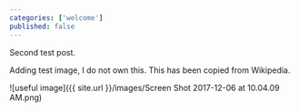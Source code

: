 ```yaml
---
categories: ['welcome']
published: false
---
```


Second test post.

Adding test image, I do not own this. This has been copied from Wikipedia.

![useful image]({{ site.url }}/images/Screen Shot 2017-12-06 at 10.04.09 AM.png)
